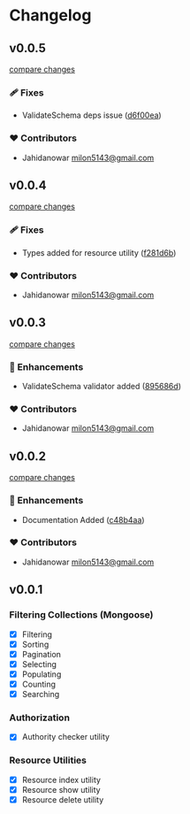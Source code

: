 # Changelog

## v0.0.5

[compare changes](https://github.com/jahidanowar/nuxt-server-utils/compare/v0.0.4...v0.0.5)


### 🩹 Fixes

  - ValidateSchema deps issue ([d6f00ea](https://github.com/jahidanowar/nuxt-server-utils/commit/d6f00ea))

### ❤️  Contributors

- Jahidanowar <milon5143@gmail.com>

## v0.0.4

[compare changes](https://github.com/jahidanowar/nuxt-server-utils/compare/v0.0.3...v0.0.4)


### 🩹 Fixes

  - Types added for resource utility ([f281d6b](https://github.com/jahidanowar/nuxt-server-utils/commit/f281d6b))

### ❤️  Contributors

- Jahidanowar <milon5143@gmail.com>

## v0.0.3

[compare changes](https://github.com/jahidanowar/nuxt-server-utils/compare/v0.0.2...v0.0.3)


### 🚀 Enhancements

  - ValidateSchema validator added ([895686d](https://github.com/jahidanowar/nuxt-server-utils/commit/895686d))

### ❤️  Contributors

- Jahidanowar <milon5143@gmail.com>

## v0.0.2

[compare changes](https://github.com/jahidanowar/nuxt-server-utils/compare/v0.0.1...v0.0.2)


### 🚀 Enhancements

  - Documentation Added ([c48b4aa](https://github.com/jahidanowar/nuxt-server-utils/commit/c48b4aa))

### ❤️  Contributors

- Jahidanowar <milon5143@gmail.com>

## v0.0.1

### Filtering Collections (Mongoose)

- [x] Filtering
- [x] Sorting
- [x] Pagination
- [x] Selecting
- [x] Populating
- [x] Counting
- [x] Searching

### Authorization

- [x] Authority checker utility

### Resource Utilities

- [x] Resource index utility
- [x] Resource show utility
- [x] Resource delete utility
